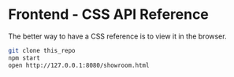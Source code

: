 # Frontend - CSS API Reference

The better way to have a CSS reference is to view it in the browser.

```bash
git clone this_repo
npm start
open http://127.0.0.1:8080/showroom.html
```

